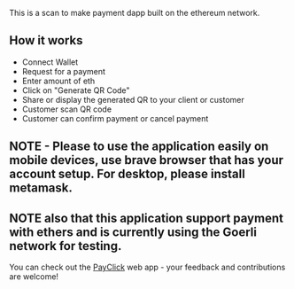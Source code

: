 This is a scan to make payment dapp built on the ethereum network.

## How it works

- Connect Wallet
- Request for a payment
- Enter amount of eth
- Click on "Generate QR Code"
- Share or display the generated QR to your client or customer
- Customer scan QR code
- Customer can confirm payment or cancel payment

## NOTE - Please to use the application easily on mobile devices, use brave browser that has your account setup. For desktop, please install metamask.


## NOTE also that this application support payment with ethers and is currently using the Goerli network for testing.


You can check out the [PayClick](https://web-payclik.vercel.app/) web app - your feedback and contributions are welcome!
